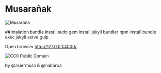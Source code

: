 # Musarañak

![Musaraña](https://raw.githubusercontent.com/nabaroa/musaranak/master/docs/assets/shrew.png)



##Intalation
bundle install
sudo gem install jekyll bundler
npm install
bundle exec jekyll serve
gulp

Open browser http://127.0.0.1:4000/



![CC0 Public Domain](https://creativecommons.org/publicdomain/zero/1.0/)

by @asiermusa & @nabaroa
